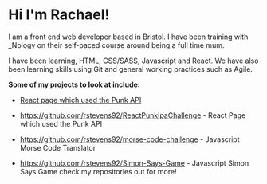 # **Hi I'm Rachael!**


I am a front end web developer based in Bristol. I have been training with _Nology on their self-paced course around being a full time mum. 


I have been learning, HTML, CSS/SASS, Javascript and React. We have also been learning skills using Git and general working practices such as Agile.


**Some of my projects to look at include:**

* [React page which used the Punk API](https://github.com/rstevens92/ReactPunkIpaChallenge "React Punk API")

* https://github.com/rstevens92/ReactPunkIpaChallenge - React Page which used the Punk API
* https://github.com/rstevens92/morse-code-challenge - Javascript Morse Code Translator
* https://github.com/rstevens92/Simon-Says-Game - Javascript Simon Says Game
check my repositories out for more!
